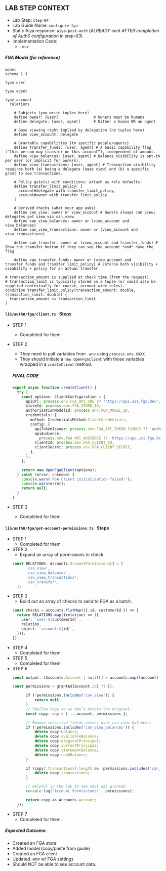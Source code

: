 ## LAB STEP CONTEXT
- Lab Step: `step-04`
- Lab Guide Name: `configure-fga`
- Static Aiya response: `aiya-post-auth` (*ALREADY sent AFTER completion of Auth0 configuration in step-03*)
- Implementation Code:
  - `.env`

##### FGA Model (for reference)
```
model
schema 1.1

type user

type agent

type account
  relations

    # Subjects (you write tuples here)
    define owner: [user]                # Owners must be humans
    define delegate: [user, agent]      # Either a human OR an agent

    # Base viewing right implied by delegation (no tuples here)
    define view_account: delegate

    # Grantable capabilities (to specific people/agents)
    define transfer_funds: [user, agent] # A basic capability flag (“this person may transfer on this account”), independent of amount.
    define view_balances: [user, agent] # Balance visibility is opt-in per user (or implicit for owners).
    define view_transactions: [user, agent] # Transaction visibility requires both (a) being a delegate (base view) and (b) a specific grant to see transactions.

    # Policy gate(s) with conditions: attach as role defaults:
    define transfer_limit_policy: [
      account#delegate with transfer_limit_policy,
      account#owner with transfer_limit_policy
    ]

    # Derived checks (what your app asks)
    define can_view: owner or view_account # Owners always can view; delegates get view via can_view
    define can_view_balances: owner or (view_account and view_balances)
    define can_view_transactions: owner or (view_account and view_transactions)

    define can_transfer: owner or (view_account and transfer_funds) # Show the transfer button if they can see the account *and* have the flag

    define can_transfer_funds: owner or (view_account and transfer_funds and transfer_limit_policy) # Enforce both visibility + capability + policy for an actual transfer

# transaction_amount is supplied at check time (from the request).
# transaction_limit is typically stored on a tuple (or could also be supplied contextually for coarse, account-wide rules).
condition transfer_limit_policy(transaction_amount: double, transaction_limit: double) {
  transaction_amount <= transaction_limit
}
```

#### `lib/auth0/fga/client.ts ` Steps
- STEP 1
  - Completed for them
- STEP 2
  - They need to pull variables from `.env` using `process.env.XXXX`.
  - They should initiate a `new OpenFgaClient` with those variables wrapped in a `createClient` method.

  ##### FINAL CODE
  ```ts
  export async function createClient() {
    try {
      const options: ClientConfiguration = {
        apiUrl: process.env.FGA_API_URL ?? 'https://api.us1.fga.dev',
        storeId: process.env.FGA_STORE_ID,
        authorizationModelId: process.env.FGA_MODEL_ID,
        credentials: {
          method: CredentialsMethod.ClientCredentials,
          config: {
            apiTokenIssuer: process.env.FGA_API_TOKEN_ISSUER ?? 'auth.fga.dev',
            apiAudience:
              process.env.FGA_API_AUDIENCE ?? 'https://api.us1.fga.dev/',
            clientId: process.env.FGA_CLIENT_ID,
            clientSecret: process.env.FGA_CLIENT_SECRET,
          },
        },
      };

      return new OpenFgaClient(options);
    } catch (error: unknown) {
      console.warn('FGA Client initialization failed!');
      console.warn(error);
      return null;
    }
  }
  ```
- STEP 3
  - Completed for them

#### `lib/auth0/fga/get-account-permissions.ts ` Steps
- STEP 1
  - Completed for them
- STEP 2
  - Expand an array of permissions to check.
  ```ts
  const RELATIONS: Accounts.AccountPermissions[] = [
		'can_view',
		'can_view_balances',
		'can_view_transactions',
		'can_transfer',
	];
  ```
- STEP 3
  - Build out an array of checks to send to FGA as a batch.
  ```ts
  const checks = accounts.flatMap(({ id, customerId }) => {
    return RELATIONS.map((relation) => ({
      user: `user:${customerId}`,
      relation,
      object: `account:${id}`,
    }));
  });
  ```
- STEP 4
  - Completed for them
- STEP 5
  - Completed for them
- STEP 6
  ```ts
  const output: (Accounts.Account | null)[] = accounts.map((account) => {

  const permissions = granted[account.id] ?? [];

		if (!permissions.includes('can_view')) {
			return null;
		}
		// Shallow copy so we don’t mutate the original.
		const copy: any = { ...account, permissions };

		// Remove sensitive fields unless user can view balances.
		if (!permissions.includes('can_view_balances')) {
			delete copy.balance;
			delete copy.availableBalance;
			delete copy.originalPrincipal;
			delete copy.currentPrincipal;
			delete copy.statementBalance;
			delete copy.cashBalance;
		}

		if (copy?.transactions?.length && !permissions.includes('can_view_transactions')) {
			delete copy.transactions;
		}

		// Helpful in the lab to see what was granted.
		console.log('Account Permissions:', permissions);

		return copy as Accounts.Account;
	});
  ```
- STEP 7
  - Completed for them.

##### Expected Outcome:
- Created an FGA store
- Added model (copy/paste from guide)
- Created an FGA client
- Updated .env w/ FGA settings
- Should NOT be able to see account data.